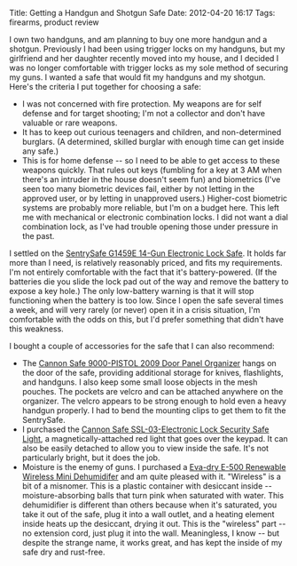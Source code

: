 Title: Getting a Handgun and Shotgun Safe
Date: 2012-04-20 16:17
Tags: firearms, product review

I own two handguns, and am planning to buy one more handgun and a
shotgun. Previously I had been using trigger locks on my handguns, but
my girlfriend and her daughter recently moved into my house, and I
decided I was no longer comfortable with trigger locks as my sole method
of securing my guns. I wanted a safe that would fit my handguns and my
shotgun. Here's the criteria I put together for choosing a safe:

-   I was not concerned with fire protection. My weapons are for self
    defense and for target shooting; I'm not a collector and don't have
    valuable or rare weapons.
-   It has to keep out curious teenagers and children, and
    non-determined burglars. (A determined, skilled burglar with enough
    time can get inside any safe.)
-   This is for home defense -- so I need to be able to get access to
    these weapons quickly. That rules out keys (fumbling for a key at 3
    AM when there's an intruder in the house doesn't seem fun) and
    biometrics (I've seen too many biometric devices fail, either by not
    letting in the approved user, or by letting in unapproved users.)
    Higher-cost biometric systems are probably more reliable, but I'm on
    a budget here. This left me with mechanical or electronic
    combination locks. I did not want a dial combination lock, as I've
    had trouble opening those under pressure in the past.

I settled on the [SentrySafe G1459E 14-Gun Electronic Lock
Safe](http://www.amazon.com/gp/product/B002DELV7M/ref=as_li_ss_tl?ie=UTF8&tag=schoforg-20&linkCode=as2&camp=1789&creative=390957&creativeASIN=B002DELV7M).
It holds far more than I need, is relatively reasonably priced, and fits
my requirements. I'm not entirely comfortable with the fact that it's
battery-powered. (If the batteries die you slide the lock pad out of the
way and remove the battery to expose a key hole.) The only low-battery
warning is that it will stop functioning when the battery is too low.
Since I open the safe several times a week, and will very rarely (or
never) open it in a crisis situation, I'm comfortable with the odds on
this, but I'd prefer something that didn't have this weakness.

I bought a couple of accessories for the safe that I can also recommend:

-   The [Cannon Safe 9000-PISTOL 2009 Door Panel
    Organizer](http://www.amazon.com/gp/product/B005HH5UB0/ref=as_li_ss_tl?ie=UTF8&tag=schoforg-20&linkCode=as2&camp=1789&creative=390957&creativeASIN=B005HH5UB0)
    hangs on the door of the safe, providing additional storage for
    knives, flashlights, and handguns. I also keep some small loose
    objects in the mesh pouches. The pockets are velcro and can be
    attached anywhere on the organizer. The velcro appears to be strong
    enough to hold even a heavy handgun properly. I had to bend the
    mounting clips to get them to fit the SentrySafe.
-   I purchased the [Cannon Safe SSL-03-Electronic Lock Security Safe
    Light](http://www.amazon.com/gp/product/B0047DWQCQ/ref=as_li_ss_tl?ie=UTF8&tag=schoforg-20&linkCode=as2&camp=1789&creative=390957&creativeASIN=B0047DWQCQ),
    a magnetically-attached red light that goes over the keypad. It can
    also be easily detached to allow you to view inside the safe. It's
    not particularly bright, but it does the job.
-   Moisture is the enemy of guns. I purchased a [Eva-dry E-500
    Renewable Wireless Mini
    Dehumidifer](http://www.amazon.com/gp/product/B000H0XFD2/ref=as_li_ss_tl?ie=UTF8&tag=schoforg-20&linkCode=as2&camp=1789&creative=390957&creativeASIN=B000H0XFD2) and
    am quite pleased with it. "Wireless" is a bit of a misnomer. This is
    a plastic container with desiccant inside -- moisture-absorbing
    balls that turn pink when saturated with water. This dehumidifier is
    different than others because when it's saturated, you take it out
    of the safe, plug it into a wall outlet, and a heating element
    inside heats up the desiccant, drying it out. This is the "wireless"
    part -- no extension cord, just plug it into the wall. Meaningless,
    I know -- but despite the strange name, it works great, and has kept
    the inside of my safe dry and rust-free.

